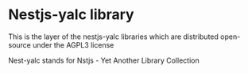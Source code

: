 # Nestjs-yalc library

This is the layer of the nestjs-yalc libraries which are distributed
open-source under the AGPL3 license


Nest-yalc stands for Nstjs - Yet Another Library Collection
